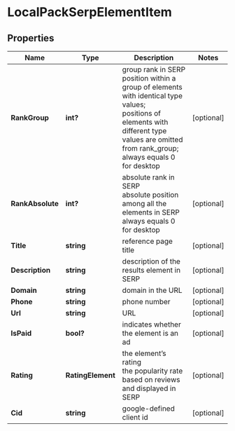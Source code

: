 # LocalPackSerpElementItem


## Properties

| Name | Type | Description | Notes |
|------------ | ------------- | ------------- | -------------|
**RankGroup** | **int?** | group rank in SERP<br>position within a group of elements with identical type values;<br>positions of elements with different type values are omitted from rank_group;<br>always equals 0 for desktop |[optional]|
**RankAbsolute** | **int?** | absolute rank in SERP<br>absolute position among all the elements in SERP<br>always equals 0 for desktop |[optional]|
**Title** | **string** | reference page title |[optional]|
**Description** | **string** | description of the results element in SERP |[optional]|
**Domain** | **string** | domain in the URL |[optional]|
**Phone** | **string** | phone number |[optional]|
**Url** | **string** | URL |[optional]|
**IsPaid** | **bool?** | indicates whether the element is an ad |[optional]|
**Rating** | **RatingElement** | the element’s rating<br>the popularity rate based on reviews and displayed in SERP |[optional]|
**Cid** | **string** | google-defined client id |[optional]|
